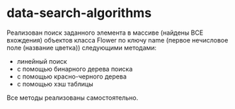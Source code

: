 # data-search-algorithms

 Реализован поиск заданного элемента в массиве (найдены ВСЕ вхождения) объектов класса Flower по ключу name (первое нечисловое поле (название цветка)) следующими методами:
- линейный поиск
- с помощью бинарного дерева поиска
- с помощью красно-черного дерева
- с помощью хэш таблицы

Все методы реализованы самостоятельно.